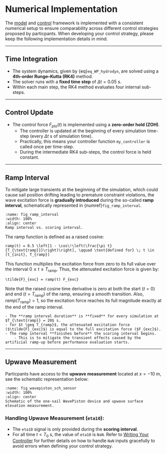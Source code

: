 # Numerical Implementation

The [model](./modelling_framework.md) and [control](./control_problem.md) framework is implemented with a consistent numerical setup to ensure comparability across different control strategies proposed by particpants. 
When developing your control strategy, please keep the following implementation details in mind.

---

## Time Integration

- The system dynamics, given by {eq}`eq_WP_hydrodyn`, are solved using a **4th-order Runge–Kutta (RK4)** method.  
- The solver runs with a **fixed time step** of $\Delta t = 0.05$ s.  
- Within each main step, the RK4 method evaluates four internal sub-steps.  

---

## Control Update

- The control force $F_{pto}(t)$ is implemented using a **zero-order hold (ZOH)**.  
   - The controller is updated at the beginning of every simulation time-step (every $\Delta t$ s of simulation time).  
   - Practically, this means your controller function `my_controller` is called once per time-step.  
   - During the intermediate RK4 sub-steps, the control force is held constant.  

---

## Ramp Interval

To mitigate large transients at the beginning of the simulation, which could cause sail position drifting leading to premature constraint violations, the wave excitation force is **gradually introduced** during the so-called **ramp interval**, schematically represented in {numref}`fig_ramp_interval`.


```{figure} ../_static/figures/schematics/ramp_interval.png
:name: fig_ramp_interval
:width: 100%
:align: center
Ramp interval vs. scoring interval.
```

The ramp function is defined as a raised cosine:

```{math}
ramp(t) = 0.5 \left[1 - \cos\!\left(\frac{\pi t}{T_{\text{ramp}}}\right)\right], \qquad \text{defined for} \; t \in [t_{init}, T_{ramp}]
```
This function multiplies the excitation force from zero to its full value over the interval $0 \le t \le T_{\text{ramp}}$. Thus, the attenuated excitation force is given by:
```{math}
\tilde{F}_{exc} = ramp(t) F_{exc} 
```
Note that the raised cosine time derivative is zero at both the start ($t=0$) and end $(t=T_{\text{ramp}})$ of the ramp, ensuring a smooth transition. 
Also, $ramp(T_{\text{ramp}}) = 1$, so the excitation force reaches its full magnitude exactly at the end of the ramp interval.

```{note}
- The **ramp interval duration** is **fixed** for every simulation at $T_{\text{ramp}} = 20$ s.
- for $t \geq T_{ramp}$, the attenuated excitation force ($\tilde{F}_{exc}$) is equal to the full excitation force ($F_{exc}$).
- The ramp interval **finishes before** the scoring interval begins.
    - This is to mitigate the transient effects caused by the artificial ramp-up before performance evaluation starts.
```

---

## Upwave Measurement
Particpants have access to the **upwave measurement** located at $x=-10$ m, see the schematic representation below:
```{figure} ../_static/figures/schematics/WavePiston_sch.png
:name: fig_wavepiston_sch_sensor
:width: 100%
:align: center
Schematic of the one-sail WavePiston device and upwave surface elevation measurement.
```
### Handling Upwave Measurement (`eta10`):

* The `eta10` signal is only provided during the **scoring interval**. 
* For all time $t < T_0$ s, the value of `eta10` is `NaN`. Refer to [Writing Your Controller](/simulation_platform/writing_controller.md) for further details on how to handle `NaN` inputs gracefully to avoid errors when defining your control strategy.
